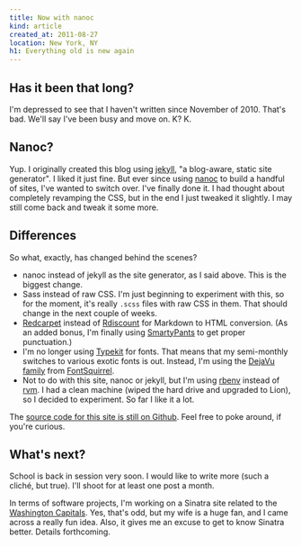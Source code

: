 ```yaml
---
title: Now with nanoc
kind: article
created_at: 2011-08-27
location: New York, NY
h1: Everything old is new again
---
```


## Has it been that long?

I'm depressed to see that I haven't written since November of 2010. That's bad. We'll say I've been busy and move on. K? K.

## Nanoc?

Yup. I originally created this blog using [jekyll](https://github.com/mojombo/jekyll), "a blog-aware, static site generator". I liked it just fine. But ever since using [nanoc](http://nanoc.stoneship.org/) to build a handful of sites, I've wanted to switch over. I've finally done it. I had thought about completely revamping the CSS, but in the end I just tweaked it slightly. I may still come back and tweak it some more.

## Differences

So what, exactly, has changed behind the scenes?

+ nanoc instead of jekyll as the site generator, as I said above. This is the biggest change.
+ Sass instead of raw CSS. I'm just beginning to experiment with this, so for the moment, it's really `.scss` files with raw CSS in them. That should change in the next couple of weeks.
+ [Redcarpet](https://github.com/tanoku/redcarpet) instead of [Rdiscount](https://github.com/rtomayko/rdiscount) for Markdown to HTML conversion. (As an added bonus, I'm finally using [SmartyPants](http://daringfireball.net/projects/smartypants/) to get proper punctuation.)
+ I'm no longer using [Typekit](http://typekit.com/) for fonts. That means that my semi-monthly switches to various exotic fonts is out. Instead, I'm using the [DejaVu family](http://www.fontsquirrel.com/foundry/DejaVu-Fonts) from [FontSquirrel](http://www.fontsquirrel.com/).
+ Not to do with this site, nanoc or jekyll, but I'm using [rbenv](https://github.com/sstephenson/rbenv) instead of [rvm](http://rvm.beginrescueend.com). I had a clean machine (wiped the hard drive and upgraded to Lion), so I decided to experiment. So far I like it a lot.

The [source code for this site is still on Github](https://github.com/telemachus/ithaca). Feel free to poke around, if you're curious.

## What's next?

School is back in session very soon. I would like to write more (such a cliché, but true). I'll shoot for at least one post a month.

In terms of software projects, I'm working on a Sinatra site related to the [Washington Capitals](http://capitals.nhl.com/). Yes, that's odd, but my wife is a huge fan, and I came across a really fun idea. Also, it gives me an excuse to get to know Sinatra better. Details forthcoming.

